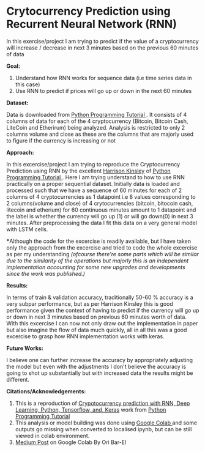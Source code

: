 # Crytocurrency Prediction using Recurrent Neural Network (RNN)
In this exercise/project I am trying to predict if the value of a cryptocurrency will  increase / decrease in next 3 minutes based on the previous 60 minutes of data

**Goal:** 
1. Understand how RNN works for sequence data (i.e time series data in this case)
2. Use RNN to predict if prices will go up or down in the next 60 minutes

**Dataset:**

Data is downloaded from <a href="https://pythonprogramming.net/static/downloads/machine-learning-data/crypto_data.zip">Python Programming Tutorial </a>. It consists of 4 columns of data for each of the 4 cryptocurrency (Bitcoin, Bitcoin Cash, LiteCoin and Etherirum) being analyzed. Analysis is restricted to only 2 columns volume and close as these are the columns that are majorly used to figure if the currency is increasing or not

**Approach:**

In this excercise/project I am trying to reproduce the Cryptocurrency Prediction using RNN by the excellent <a href="https://www.youtube.com/channel/UCfzlCWGWYyIQ0aLC5w48gBQ">Harrison Kinsley</a> of <a href="https://pythonprogramming.net"> Python Programming Tutorial </a>. Here I am trying understand to how to use RNN practically on a proper sequential dataset. Initially data is loaded and processed such that we have a sequence of 60 minutes for each of 2 columns of 4 cryptocurrencies as 1 datapoint i.e 8 values corresponding to 2 columns(volume and close) of 4 crytocurrencies (bitcoin, bitocoin cash, litecoin and etherium) for 60 continuous minutes amount to 1 datapoint and the label is whether the currency will go up (1) or will go down(0) in next 3 minutes. After preprocessing the data I fit this data on a very general model with LSTM cells. 

<b>*</b>Although the code for the excercise is readily available, but I  have taken only the approach from the excercise and tried to code the whole excercise as per my understanding *(ofcourse there're some parts which will be similar due to the similarity of the operations but majorly this is an independent implementation accounting for some new upgrades and developments since the work was published.)*

**Results:**

In terms of train & validation accuracy, traditionally 50-60 % accuracy is a very subpar performance, but as per Harrison Kinsley this is good performance given the context of having to predict if the currency will go up or down in next 3 minutes based on previous 60 minutes worth of data. With this excercise I can now not only draw out the implementation in paper but also imagine the flow of data much quickly, all in all this was a good excercise to grasp how RNN implementation works with keras.

**Future Works:**

I believe one can further increase the accuracy by appropriately adjusting the model but even with the adjustments I don't believe the accuracy is going to shot up substantially but with increased data the results might be different.

**Citations/Acknowledgements:**

1. This is a reproduction of <a href="https://pythonprogramming.net/cryptocurrency-recurrent-neural-network-deep-learning-python-tensorflow-keras/">Crypotocurrency prediction with RNN, Deep Learning, Python, Tensorflow, and, Keras</a>  work  from  <a href="https://pythonprogramming.net"> Python Programming Tutorial </a>
2. This analysis or model building was done using <a href="https://colab.research.google.com/notebooks/intro.ipynb">Google Colab </a> and some outputs go missing when converted to localised ipynb, but can be still viewed in colab environment.
3. <a href="https://medium.com/@oribarel/getting-the-most-out-of-your-google-colab-2b0585f82403">Medium Post</a> on Google Colab By Ori Bar-El 
